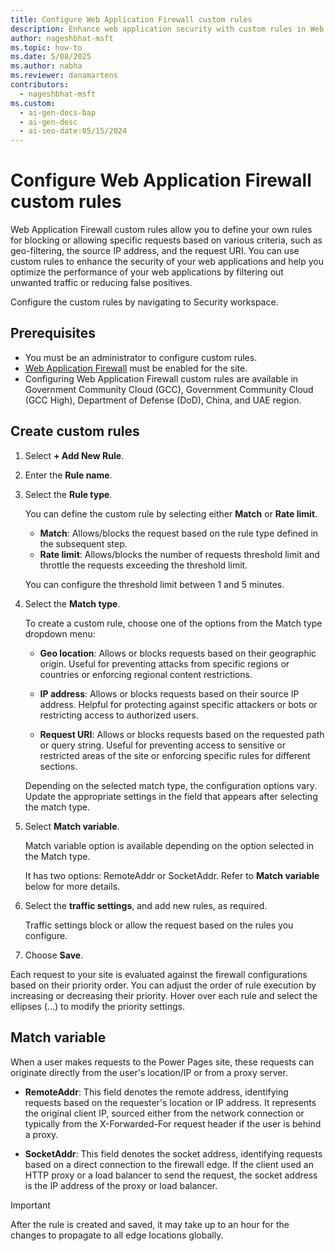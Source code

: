 ```yaml
---
title: Configure Web Application Firewall custom rules
description: Enhance web application security with custom rules in Web Application Firewall, which allows blocking or allowing specific requests based on set criteria.
author: nageshbhat-msft
ms.topic: how-to
ms.date: 5/08/2025
ms.author: nabha
ms.reviewer: danamartens
contributors:
  - nageshbhat-msft
ms.custom:
  - ai-gen-docs-bap
  - ai-gen-desc
  - ai-seo-date:05/15/2024
---
```

# Configure Web Application Firewall custom rules

Web Application Firewall custom rules allow you to define your own rules for blocking or allowing specific requests based on various criteria, such as geo-filtering, the source IP address, and the request URI. You can use custom rules to enhance the security of your web applications and help you optimize the performance of your web applications by filtering out unwanted traffic or reducing false positives. 

Configure the custom rules by navigating to Security workspace. 

## Prerequisites 

- You must be an administrator to configure custom rules. 
- [Web Application Firewall](web-application-firewall.md) must be enabled for the site.
- Configuring Web Application Firewall custom rules are available in Government Community Cloud (GCC), Government Community Cloud (GCC High), Department of Defense (DoD), China, and UAE region.

## Create custom rules
 
1. Select **+ Add New Rule**. 

1. Enter the **Rule name**.

1. Select the **Rule type**.

    You can define the custom rule by selecting either **Match** or **Rate limit**. 

    - **Match**: Allows/blocks the request based on the rule type defined in the subsequent step.
    - **Rate limit**: Allows/blocks the number of requests threshold limit and throttle the requests exceeding the threshold limit.
    
    You can configure the threshold limit between 1 and 5 minutes.

1. Select the **Match type**.

    To create a custom rule, choose one of the options from the Match type dropdown menu: 
    
    - **Geo location**: Allows or blocks requests based on their geographic origin. Useful for preventing attacks from specific regions or countries or enforcing regional content restrictions. 
    
    - **IP address**: Allows or blocks requests based on their source IP address. Helpful for protecting against specific attackers or bots or restricting access to authorized users. 
    
    - **Request URI**: Allows or blocks requests based on the requested path or query string. Useful for preventing access to sensitive or restricted areas of the site or enforcing specific rules for different sections. 

    Depending on the selected match type, the configuration options vary. Update the appropriate settings in the field that appears after selecting the match type. 

1. Select **Match variable**. 

    Match variable option is available depending on the option selected in the Match type.  
    
    It has two options: RemoteAddr or SocketAddr. Refer to **Match variable** below for more details.

1. Select the **traffic settings**, and add new rules, as required. 

    Traffic settings block or allow the request based on the rules you configure.

1. Choose **Save**. 

Each request to your site is evaluated against the firewall configurations based on their priority order. You can adjust the order of rule execution by increasing or decreasing their priority. Hover over each rule and select the ellipses (…) to modify the priority settings. 

## Match variable 

When a user makes requests to the Power Pages site, these requests can originate directly from the user's location/IP or from a proxy server.  

- **RemoteAddr**: This field denotes the remote address, identifying requests based on the requester's location or IP address. It represents the original client IP, sourced either from the network connection or typically from the X-Forwarded-For request header if the user is behind a proxy. 

- **SocketAddr**: This field denotes the socket address, identifying requests based on a direct connection to the firewall edge. If the client used an HTTP proxy or a load balancer to send the request, the socket address is the IP address of the proxy or load balancer. 

>[!IMPORTANT]
> After the rule is created and saved, it may take up to an hour for the changes to propagate to all edge locations globally. 
